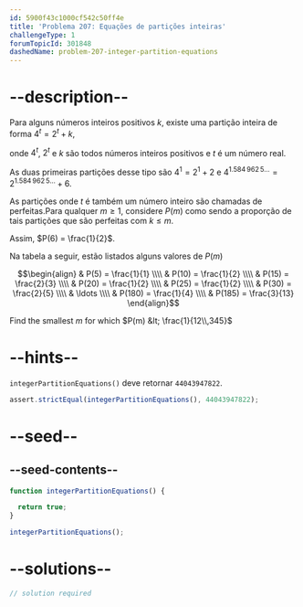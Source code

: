 ```yaml
---
id: 5900f43c1000cf542c50ff4e
title: 'Problema 207: Equações de partições inteiras'
challengeType: 1
forumTopicId: 301848
dashedName: problem-207-integer-partition-equations
---
```


# --description--

Para alguns números inteiros positivos $k$, existe uma partição inteira de forma $4^t = 2^t + k$,

onde $4^t$, $2^t$ e $k$ são todos números inteiros positivos e $t$ é um número real.

As duas primeiras partições desse tipo são $4^1 = 2^1 + 2$ e $4^{1.584\,962\,5\ldots} = 2^{1.584\,962\,5\ldots} + 6$.

As partições onde $t$ é também um número inteiro são chamadas de perfeitas.Para qualquer $m ≥ 1$, considere $P(m)$ como sendo a proporção de tais partições que são perfeitas com $k ≤ m$.

Assim, $P(6) = \frac{1}{2}$.

Na tabela a seguir, estão listados alguns valores de $P(m)$

$$\begin{align}
  & P(5) = \frac{1}{1}    \\\\
  & P(10) = \frac{1}{2}   \\\\
  & P(15) = \frac{2}{3}   \\\\
  & P(20) = \frac{1}{2}   \\\\
  & P(25) = \frac{1}{2}   \\\\
  & P(30) = \frac{2}{5}   \\\\
  & \ldots                \\\\
  & P(180) = \frac{1}{4}  \\\\
  & P(185) = \frac{3}{13}
\end{align}$$

Find the smallest $m$ for which $P(m) &lt; \frac{1}{12\\,345}$

# --hints--

`integerPartitionEquations()` deve retornar `44043947822`.

```js
assert.strictEqual(integerPartitionEquations(), 44043947822);
```

# --seed--

## --seed-contents--

```js
function integerPartitionEquations() {

  return true;
}

integerPartitionEquations();
```

# --solutions--

```js
// solution required
```
